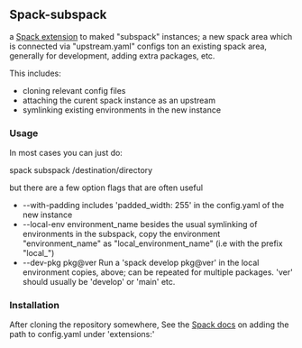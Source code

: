 

## Spack-subspack

a [Spack extension](https://spack.readthedocs.io/en/latest/extensions.html#custom-extensions) to maked "subspack" instances; a new spack area which is connected via "upstream.yaml" configs ton an existing spack area, generally for development, adding extra packages, etc.

This includes:
* cloning relevant config files
* attaching the curent spack instance as an upstream
* symlinking existing environments in the new instance

### Usage

In most cases you can just do:

  spack subspack /destination/directory

but there are a few option flags that are often useful
  
* --with-padding includes 'padded_width: 255' in the config.yaml of the new instance
* --local-env environment_name  besides the usual symlinking of environments in the subspack, copy the environment "environment_name" as "local_environment_name" (i.e with the prefix "local_") 
* --dev-pkg pkg@ver  Run a 'spack develop pkg@ver' in the local environment copies, above; can be repeated for multiple packages. 'ver' should usually be 'develop' or 'main' etc.

### Installation

After cloning the repository somewhere, See the [Spack docs](https://spack.readthedocs.io/en/latest/extensions.html#configure-spack-to-use-extensions) on adding the path to config.yaml under 'extensions:'
